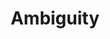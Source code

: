---
title: "Ambiguity"

categories: ['']

tags: ['Ambiguity']

arwords: 'الالتباس'

arexps: []

enwords: ['Ambiguity']

enexps: []

arlexicons: 'ل'

enlexicons: 'A'

authors: ['Ruqayya Roshdy']

translators: ['']

citations: 'العربية والذكاء الاصطناعي'

sources: 'مركز الملك عبدالله بن عبدالعزيز الدولي لخدمة اللغة العربية'

word: "true"

slug: ""
---